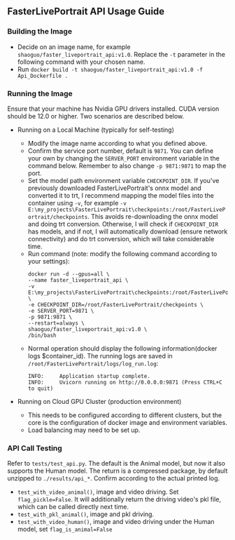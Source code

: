 ## FasterLivePortrait API Usage Guide

### Building the Image
* Decide on an image name, for example `shaoguo/faster_liveportrait_api:v1.0`. Replace the `-t` parameter in the following command with your chosen name.
* Run `docker build -t shaoguo/faster_liveportrait_api:v1.0 -f Api_Dockerfile .`

### Running the Image
Ensure that your machine has Nvidia GPU drivers installed. CUDA version should be 12.0 or higher. Two scenarios are described below.

* Running on a Local Machine (typically for self-testing)
  * Modify the image name according to what you defined above.
  * Confirm the service port number, default is `9871`. You can define your own by changing the `SERVER_PORT` environment variable in the command below. Remember to also change `-p 9871:9871` to map the port.
  * Set the model path environment variable `CHECKPOINT_DIR`. If you've previously downloaded FasterLivePortrait's onnx model and converted it to trt, I recommend mapping the model files into the container using `-v`, for example `-v E:\my_projects\FasterLivePortrait\checkpoints:/root/FasterLivePortrait/checkpoints`. This avoids re-downloading the onnx model and doing trt conversion. Otherwise, I will check if `CHECKPOINT_DIR` has models, and if not, I will automatically download (ensure network connectivity) and do trt conversion, which will take considerable time.
  * Run command (note: modify the following command according to your settings):
    ```shell
    docker run -d --gpus=all \
    --name faster_liveportrait_api \
    -v E:\my_projects\FasterLivePortrait\checkpoints:/root/FasterLivePortrait/checkpoints \
    -e CHECKPOINT_DIR=/root/FasterLivePortrait/checkpoints \
    -e SERVER_PORT=9871 \
    -p 9871:9871 \
    --restart=always \
    shaoguo/faster_liveportrait_api:v1.0 \
    /bin/bash
    ```
  * Normal operation should display the following information(docker logs $container_id). The running logs are saved in `/root/FasterLivePortrait/logs/log_run.log`:
    ```shell
    INFO:     Application startup complete.
    INFO:     Uvicorn running on http://0.0.0.0:9871 (Press CTRL+C to quit)
    ```

* Running on Cloud GPU Cluster (production environment)
  * This needs to be configured according to different clusters, but the core is the configuration of docker image and environment variables.
  * Load balancing may need to be set up.

### API Call Testing
Refer to `tests/test_api.py`. The default is the Animal model, but now it also supports the Human model.
The return is a compressed package, by default unzipped to `./results/api_*`. Confirm according to the actual printed log.
* `test_with_video_animal()`, image and video driving. Set `flag_pickle=False`. It will additionally return the driving video's pkl file, which can be called directly next time.
* `test_with_pkl_animal()`, image and pkl driving.
* `test_with_video_human()`, image and video driving under the Human model, set `flag_is_animal=False`